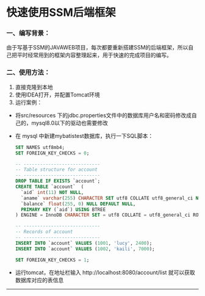 # 快速使用SSM后端框架

### 一、编写背景：

​       由于写基于SSM的JAVAWEB项目，每次都要重新搭建SSM的后端框架，所以自己把平时经常用到的框架内容整理起来，用于快速的完成项目的编写。

###  二、使用方法：

1. 直接克隆到本地 
2. 使用IDEA打开，并配置Tomcat环境
3. 运行案例：

- 将src/resources 下的jdbc.properties文件中的数据库用户名和密码修改成自己的，mysql8.0以下的驱动也需要修改

- 在 mysql 中新建mybatistest数据库，执行一下SQL脚本：

  ```sql
  SET NAMES utf8mb4;
  SET FOREIGN_KEY_CHECKS = 0;
  
  -- ----------------------------
  -- Table structure for account
  -- ----------------------------
  DROP TABLE IF EXISTS `account`;
  CREATE TABLE `account`  (
    `aid` int(11) NOT NULL,
    `aname` varchar(255) CHARACTER SET utf8 COLLATE utf8_general_ci NULL DEFAULT NULL,
    `balance` float(255, 0) NULL DEFAULT NULL,
    PRIMARY KEY (`aid`) USING BTREE
  ) ENGINE = InnoDB CHARACTER SET = utf8 COLLATE = utf8_general_ci ROW_FORMAT = Dynamic;
  
  -- ----------------------------
  -- Records of account
  -- ----------------------------
  INSERT INTO `account` VALUES (1001, 'lucy', 2400);
  INSERT INTO `account` VALUES (1002, 'kaili', 7000);
  
  SET FOREIGN_KEY_CHECKS = 1;
  ```

- 运行tomcat，在地址栏输入 http://localhost:8080/account/list 就可以获取数据库对应的表信息



------









